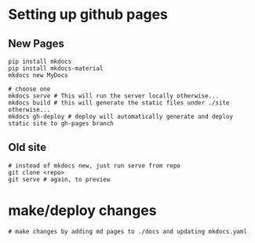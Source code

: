 # Setting up github pages

## New Pages
```
pip install mkdocs
pip install mkdocs-material 
mkdocs new MyDocs

# choose one
mkdocs serve # This will run the server locally otherwise...
mkdocs build # this will generate the static files under ./site otherwise...
mkdocs gh-deploy # deploy will automatically generate and deploy static site to gh-pages branch
```

## Old site
```
# instead of mkdocs new, just run serve from repo
git clone <repo>
git serve # again, to preview
```

# make/deploy changes
```
# make changes by adding md pages to ./docs and updating mkdocs.yaml
```

